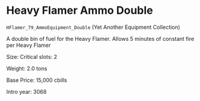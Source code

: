 # Heavy Flamer Ammo Double

`HFlamer_79_AmmoEquipment_Double` (Yet Another Equipment Collection)

A double bin of fuel for the Heavy Flamer. Allows 5 minutes of constant fire per Heavy Flamer

Size: Critical slots: 2

Weight: 2.0 tons

Base Price: 15,000 cbills

Intro year: 3068

